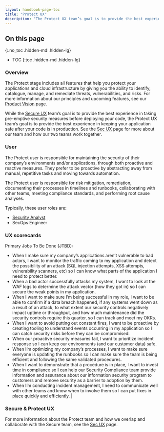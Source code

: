 ```yaml
---
layout: handbook-page-toc
title: "Protect UX"
description: "The Protect UX team’s goal is to provide the best experience in keeping your application safe after your code is in production"
---
```


## On this page
{:.no_toc .hidden-md .hidden-lg}

- TOC
{:toc .hidden-md .hidden-lg}

### Overview
The Protect stage includes all features that help you protect your applications and cloud infrastructure by giving you the ability to identify, catalogue, manage, and remediate threats, vulnerabilities, and risks. For more information about our principles and upcoming features, see our [Product Vision](/direction/protect/) page.

While the [Secure UX](/handbook/engineering/ux/stage-group-ux-strategy/secure/) team’s goal is to provide the best experience in taking pre-emptive security measures before deploying your code, the Protect UX team’s goal is to provide the best experience in keeping your application safe after your code is in production. See the [Sec UX](/handbook/engineering/ux/stage-group-ux-strategy/sec/) page for more about our team and how our two teams work together.

### User

The Protect user is responsible for maintaining the security of their company’s environments and/or applications, through both proactive and reactive measures. They prefer to be proactive by abstracting away from manual, repetitive tasks and moving towards automation. 

The Protect user is responsible for risk mitigation, remediation, documenting their processes in timelines and runbooks, collaborating with other teams, meeting compliance standards, and performing root cause analyses. 

Typically, these user roles are: 

- [Security Analyst](/handbook/marketing/strategic-marketing/roles-personas/#sam-security-analyst) 
- SecOps Engineer

### UX scorecards 

Primary Jobs To Be Done (JTBD): 
- When I make sure my company’s applications aren’t vulnerable to bad actors, I want to monitor the traffic coming to my application and detect the possibility of an attack (SQL injection attempts, XSS attempts, vulnerability scanners, etc) so I can know what parts of the application I need to protect better. 
- When a bad actor successfully attacks my system, I want to look at the WAF logs to determine the attack vector (how they got in) so I can secure the weak points in my application.  
- When I want to make sure I’m being successful in my role, I want to be able to confirm if a data breach happened, if any systems went down as a result of an attack, to what extent our security controls negatively impact uptime or throughput, and how much maintenance did the security controls require this quarter, so I can track and meet my OKRs.
- When I want to avoid putting out constant fires, I want to be proactive by creating tooling to understand events occurring in my application so I can catch security risks before they can be compromised.
- When our proactive security measures fail, I want to prioritize incident response so I can keep our environments (and our customer data) safe.
- When I’m optimizing my company’s processes, I want to make sure everyone is updating the runbooks so I can make sure the team is being efficient and following the same validated procedures.
- When I want to demonstrate that a procedure is in place, I want to invest time in compliance so I can help our Security Compliance team provide information and assurance about our information security program to customers and remove security as a barrier to adoption by them.
- When I’m conducting incident management, I need to communicate well with other teams and know when to involve them so I can put fixes in place quickly and efficiently.                   |


### Secure & Protect UX
For more information about the Protect team and how we overlap and collaborate with the Secure team, see the [Sec UX](/handbook/engineering/ux/stage-group-ux-strategy/sec/) page.

